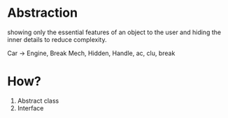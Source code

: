 # **Abstraction**

showing only the essential features of an object to the user and hiding the inner details to reduce complexity.

Car -> Engine, Break Mech, Hidden, Handle, ac, clu, break

# How?

1. Abstract class
2. Interface
